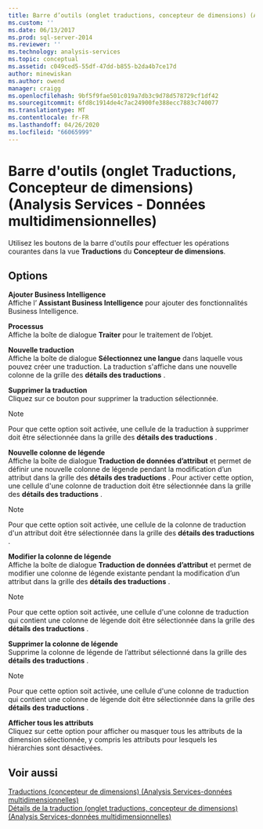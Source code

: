 ```yaml
---
title: Barre d’outils (onglet traductions, concepteur de dimensions) (Analysis Services-données multidimensionnelles) | Microsoft Docs
ms.custom: ''
ms.date: 06/13/2017
ms.prod: sql-server-2014
ms.reviewer: ''
ms.technology: analysis-services
ms.topic: conceptual
ms.assetid: c049ced5-55df-47dd-b855-b2da4b7ce17d
author: minewiskan
ms.author: owend
manager: craigg
ms.openlocfilehash: 9bf5f9fae501c019a7db3c9d78d578729cf1df42
ms.sourcegitcommit: 6fd8c1914de4c7ac24900fe388ecc7883c740077
ms.translationtype: MT
ms.contentlocale: fr-FR
ms.lasthandoff: 04/26/2020
ms.locfileid: "66065999"
---
```

# <a name="toolbar-translations-tab-dimension-designer-analysis-services---multidimensional-data"></a>Barre d'outils (onglet Traductions, Concepteur de dimensions) (Analysis Services - Données multidimensionnelles)
  Utilisez les boutons de la barre d'outils pour effectuer les opérations courantes dans la vue **Traductions** du **Concepteur de dimensions**.  
  
## <a name="options"></a>Options  
 **Ajouter Business Intelligence**  
 Affiche l’ **Assistant Business Intelligence** pour ajouter des fonctionnalités Business Intelligence.  
  
 **Processus**  
 Affiche la boîte de dialogue **Traiter** pour le traitement de l’objet.  
  
 **Nouvelle traduction**  
 Affiche la boîte de dialogue **Sélectionnez une langue** dans laquelle vous pouvez créer une traduction. La traduction s'affiche dans une nouvelle colonne de la grille des **détails des traductions** .  
  
 **Supprimer la traduction**  
 Cliquez sur ce bouton pour supprimer la traduction sélectionnée.  
  
> [!NOTE]  
>   Pour que cette option soit activée, une cellule de la traduction à supprimer doit être sélectionnée dans la grille des **détails des traductions** .  
  
 **Nouvelle colonne de légende**  
 Affiche la boîte de dialogue **Traduction de données d’attribut** et permet de définir une nouvelle colonne de légende pendant la modification d’un attribut dans la grille des **détails des traductions** . Pour activer cette option, une cellule d'une colonne de traduction doit être sélectionnée dans la grille des **détails des traductions** .  
  
> [!NOTE]  
>   Pour que cette option soit activée, une cellule de la colonne de traduction d'un attribut doit être sélectionnée dans la grille des **détails des traductions** .  
  
 **Modifier la colonne de légende**  
 Affiche la boîte de dialogue **Traduction de données d’attribut** et permet de modifier une colonne de légende existante pendant la modification d’un attribut dans la grille des **détails des traductions** .  
  
> [!NOTE]  
>   Pour que cette option soit activée, une cellule d'une colonne de traduction qui contient une colonne de légende doit être sélectionnée dans la grille des **détails des traductions** .  
  
 **Supprimer la colonne de légende**  
 Supprime la colonne de légende de l’attribut sélectionné dans la grille des **détails des traductions** .  
  
> [!NOTE]  
>   Pour que cette option soit activée, une cellule d'une colonne de traduction qui contient une colonne de légende doit être sélectionnée dans la grille des **détails des traductions** .  
  
 **Afficher tous les attributs**  
 Cliquez sur cette option pour afficher ou masquer tous les attributs de la dimension sélectionnée, y compris les attributs pour lesquels les hiérarchies sont désactivées.  
  
## <a name="see-also"></a>Voir aussi  
 [Traductions &#40;concepteur de dimensions&#41; &#40;Analysis Services-données multidimensionnelles&#41;](translations-dimension-designer-analysis-services-multidimensional-data.md)   
 [Détails de la traduction &#40;onglet traductions, concepteur de dimensions&#41; &#40;Analysis Services-données multidimensionnelles&#41;](translation-details-dimension-designer-analysis-services-multidimensional-data.md)  
  
  
